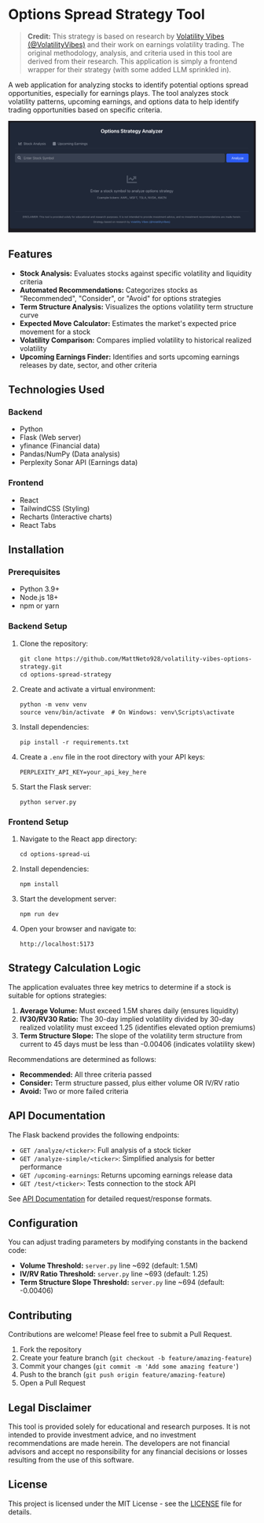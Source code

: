 # Options Spread Strategy Tool

> **Credit:** This strategy is based on research by [Volatility Vibes (@VolatilityVibes)](https://www.youtube.com/watch?v=oW6MHjzxHpU) and their work on earnings volatility trading. The original methodology, analysis, and criteria used in this tool are derived from their research. This application is simply a frontend wrapper for their strategy (with some added LLM sprinkled in).

A web application for analyzing stocks to identify potential options spread opportunities, especially for earnings plays. The tool analyzes stock volatility patterns, upcoming earnings, and options data to help identify trading opportunities based on specific criteria.

![App Screenshot](docs/screenshot.png)

## Features

- **Stock Analysis:** Evaluates stocks against specific volatility and liquidity criteria
- **Automated Recommendations:** Categorizes stocks as "Recommended", "Consider", or "Avoid" for options strategies
- **Term Structure Analysis:** Visualizes the options volatility term structure curve
- **Expected Move Calculator:** Estimates the market's expected price movement for a stock
- **Volatility Comparison:** Compares implied volatility to historical realized volatility
- **Upcoming Earnings Finder:** Identifies and sorts upcoming earnings releases by date, sector, and other criteria

## Technologies Used

### Backend
- Python
- Flask (Web server)
- yfinance (Financial data)
- Pandas/NumPy (Data analysis)
- Perplexity Sonar API (Earnings data)

### Frontend
- React
- TailwindCSS (Styling)
- Recharts (Interactive charts)
- React Tabs

## Installation

### Prerequisites

- Python 3.9+
- Node.js 18+
- npm or yarn

### Backend Setup

1. Clone the repository:
   ```
   git clone https://github.com/MattNeto928/volatility-vibes-options-strategy.git
   cd options-spread-strategy
   ```

2. Create and activate a virtual environment:
   ```
   python -m venv venv
   source venv/bin/activate  # On Windows: venv\Scripts\activate
   ```

3. Install dependencies:
   ```
   pip install -r requirements.txt
   ```

4. Create a `.env` file in the root directory with your API keys:
   ```
   PERPLEXITY_API_KEY=your_api_key_here
   ```

5. Start the Flask server:
   ```
   python server.py
   ```

### Frontend Setup

1. Navigate to the React app directory:
   ```
   cd options-spread-ui
   ```

2. Install dependencies:
   ```
   npm install
   ```

3. Start the development server:
   ```
   npm run dev
   ```

4. Open your browser and navigate to:
   ```
   http://localhost:5173
   ```

## Strategy Calculation Logic

The application evaluates three key metrics to determine if a stock is suitable for options strategies:

1. **Average Volume:** Must exceed 1.5M shares daily (ensures liquidity)
2. **IV30/RV30 Ratio:** The 30-day implied volatility divided by 30-day realized volatility must exceed 1.25 (identifies elevated option premiums)
3. **Term Structure Slope:** The slope of the volatility term structure from current to 45 days must be less than -0.00406 (indicates volatility skew)

Recommendations are determined as follows:
- **Recommended:** All three criteria passed
- **Consider:** Term structure passed, plus either volume OR IV/RV ratio
- **Avoid:** Two or more failed criteria

## API Documentation

The Flask backend provides the following endpoints:

- `GET /analyze/<ticker>`: Full analysis of a stock ticker
- `GET /analyze-simple/<ticker>`: Simplified analysis for better performance
- `GET /upcoming-earnings`: Returns upcoming earnings release data
- `GET /test/<ticker>`: Tests connection to the stock API

See [API Documentation](docs/API.md) for detailed request/response formats.

## Configuration

You can adjust trading parameters by modifying constants in the backend code:

- **Volume Threshold:** `server.py` line ~692 (default: 1.5M)
- **IV/RV Ratio Threshold:** `server.py` line ~693 (default: 1.25)
- **Term Structure Slope Threshold:** `server.py` line ~694 (default: -0.00406)

## Contributing

Contributions are welcome! Please feel free to submit a Pull Request.

1. Fork the repository
2. Create your feature branch (`git checkout -b feature/amazing-feature`)
3. Commit your changes (`git commit -m 'Add some amazing feature'`)
4. Push to the branch (`git push origin feature/amazing-feature`)
5. Open a Pull Request

## Legal Disclaimer

This tool is provided solely for educational and research purposes. It is not intended to provide investment advice, and no investment recommendations are made herein. The developers are not financial advisors and accept no responsibility for any financial decisions or losses resulting from the use of this software.

## License

This project is licensed under the MIT License - see the [LICENSE](LICENSE) file for details.